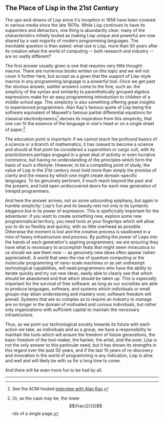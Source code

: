 ## The Place of Lisp in the 21st Century

The ups-and-downs of Lisp since it's inception in 1958 have been covered in various media since the late 1970s. While Lisp continues to have its supporters and detractors, one thing is abundantly clear: many of the characteristics initially touted as making Lisp unique and powerful are now shared by a vast majority of modern programming languages. The inevitable question is then asked: what use is Lisp, more than 50 years after its creation when the world of computing -- both research and industry -- are so vastly different?

The first answer usually given is one that requires very little thought: macros. There are numerous books written on this topic and we will not cover it further here, but accept as a given that the support of Lisp-style macros in any programming language is a powerful tool. Once we get past the obvious answer, subtler answers come to the fore, such as: the simplicty of the syntax and similarity to parenthetically grouped algebra expressions make for an easy programming introduction to children of a middle school age. This simplicity is also something offering great insights to experienced programmers. Alan Kay's famous quote of Lisp being the software equivalent of Maxwell's famous partial differential equations for classical electrodynamics[^1] derives its inspiration from this simplicity, that one can fit the essence of the language in one's head or on a single sheet of paper.[^2]

The education point is important: if we cannot teach the profound basics of a science or a branch of mathematics, it has ceased to become a science and should at that point be considered a superstition or cargo cult, with its practictioners perhaps engaged in a great deal of activity or even lucrative commerce, but having no understanding of the principles which form the basis of such a lifestyle. However, to be a compelling point of study, the value of Lisp in the 21st century most hold more than simply the promise of clarity and the means by which one might create domain-specific languages. To be genuinely pertinent, it much reach beyond the past and the present, and hold open undiscovered doors for each new generation of intrepid programmers.

And here the answer arrives, not as some astounding epiphany, but again in humble simplicity: Lisp's fun and its beauty rest not only in its syntactic elegance but in its power of expression. This is speficically important for the adventurer: if you want to create something new, explore some new programmatical territory, you need tools at your fingertips which will allow you to do so flexibly and quickly, with as little overhead as possible. Otherwise the moment is lost and the creative process is swallowed in a mire of heavy infrastructure and process. By putting the power of Lisps into the hands of each generation's aspiring programmers, we are ensuring they have what is necessary to accomplish feats that might seem miraculous to us should we see them now -- as genuinely new ideas often appear (when appreciated). A world that sees the rise of quantum computing or the molecular programming of nano-scale machines or as yet undreampt technological capabilities, will need programmers who have the ability to iterate quickly and try out new ideas, easily able to clearly see that which should be abandoned and that which should be taken up. This is *especially* important for the survival of free software: as long as our socieities are able to produce languages, software, and systems which individuals or small groups may attain understaning and mastery over, software freedom will prevail. Systems that are so complex as to require an industry to manage are no longer in the domain of motivated and curious individuals, but rather only organizations with sufficient capital to maintain the necessary infrastructure. 

Thus, as we point our technological society towards its future with each action we take, as individuals and as a group, we have a responsibility to maintain the tools which will ensure the freedom of future generations, the basic freedom of the tool-maker, the hacker, the artist, and the poet. Lisp is not the only answer to this particular need, but it has shown its strengths in this regard over the past 50 years, and if the last 10 years of re-discovery and innovation in the world of programming is any indication, Lisp is alive and well and will likely be with us for a long time to come.

And there will be even more fun to be had by all.

----

[^1]: See the ACM-hosted [interview with Alan Kay](http://queue.acm.org/detail.cfm?id=1039523).

[^2]: Or, as the case may be, the lower $$\frac{2}{3}$$rds of a single page.
